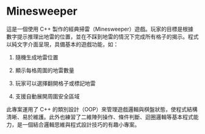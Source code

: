 # Minesweeper
這是一個使用 C++ 製作的經典掃雷（Minesweeper）遊戲。玩家的目標是根據數字提示推理出地雷的位置，並在不踩到地雷的情況下完成所有格子的揭示。程式以純文字介面呈現，具備基本的遊戲功能，如：

1. 隨機生成地雷位置

2. 顯示每格周圍的地雷數量

3. 玩家可以選擇翻開格子或標記地雷

4. 支援自動展開周圍安全區域

此專案運用了 C++ 的類別設計（OOP）來管理遊戲邏輯與棋盤狀態，使程式結構清晰、易於維護。此外也練習了二維陣列操作、條件判斷、迴圈邏輯等基本程式能力，是一個結合邏輯思維與程式設計技巧的有趣小專案。
